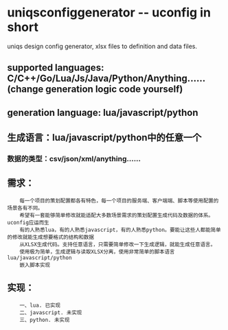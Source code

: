 # uniqsconfiggenerator -- uconfig in short
uniqs design config generator, xlsx files to definition and data files. 

## supported languages: C/C++/Go/Lua/Js/Java/Python/Anything......(change generation logic code yourself)
## generation language: lua/javascript/python
## 生成语言：lua/javascript/python中的任意一个

### 数据的类型：csv/json/xml/anything......
### 

## 需求：
```
    每一个项目的策划配置都各有特色，每一个项目的服务端、客户端端、脚本等使用配置的场景各有不同。
    希望有一套能够简单修改就能适配大多数场景需求的策划配置生成代码及数据的体系。uconfig应运而生
    有的人熟悉lua，有的人熟悉javascript，有的人熟悉python。要能让这些人都能简单的修改就能生成想要格式的结构和数据
    从XLSX生成代码。支持任意语言，只需要简单修改一下生成逻辑，就能生成任意语言。
    使用极为简单，生成逻辑与读取XLSX分离，使用非常简单的脚本语言lua/javascript/python
    嵌入脚本实现
```
## 实现：
        一、lua. 已实现
        二、javascript. 未实现
        三、python. 未实现
